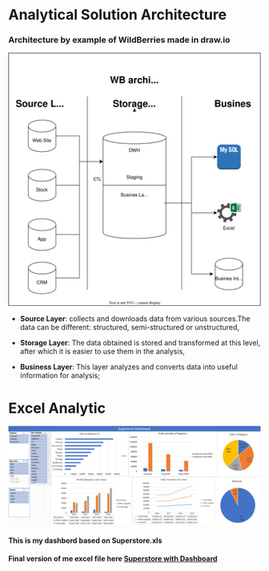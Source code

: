 # Analytical Solution Architecture

### Architecture by example of WildBerries made in draw.io
![architecture of WB](https://raw.githubusercontent.com/Myalkool/DE-101/cb6111ef26384a42a6101106398b3367835f3faf/Module%201/WB%20architecture.svg)

- **Source Layer**: collects and downloads data from various sources.The data can be different: structured, semi-structured or unstructured,

- **Storage Layer**: The data obtained is stored and transformed at this level, after which it is easier to use them in the analysis,

- **Business Layer**: This layer analyzes and converts data into useful information for analysis;

# Excel Analytic
![Dashboard excel](https://github.com/Myalkool/DE-101/blob/main/Module%201/Dashboard.png?raw=true)
#### This is my dashbord based on Superstore.xls
#### Final version of me excel file here [Superstore with Dashboard](https://github.com/Myalkool/DE-101/blob/main/Module%201/Superstore%20with%20Dashboard.xlsx) 
